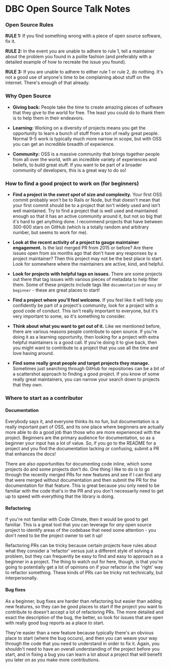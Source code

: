 # DBC Open Source Talk Notes

### Open Source Rules

__RULE 1:__ If you find something wrong with a piece of open source software, fix it.

__RULE 2:__ In the event you are unable to adhere to rule 1, tell a maintainer about the problem you found in a polite fashion (and preferably with a detailed example of how to recreate the issue you found).

__RULE 3:__ If you are unable to adhere to either rule 1 or rule 2, do nothing. It's not a good use of anyone's time to be complaining about stuff on the internet. There's enough of that already.

### Why Open Source

* __Giving back:__ People take the time to create amazing pieces of software that they give to the world for free. The least you could do to thank them is to help them in their endeavors.

* __Learning:__ Working on a diversity of projects means you get the opportunity to learn a bunch of stuff from a ton of really great people. Normal 9-5 work is typically much more narrow in scope, but with OSS you can get an incredible breadth of experience.

* __Community:__ OSS is a massive community that brings together people from all over the world, with an incredible variety of experiences and beliefs, to build great stuff. If you want to be part of a broader community of developers, this is a great way to do so!

### How to find a good project to work on (for beginners)

* __Find a project in the _sweet spot_ of size and complexity.__ Your first OSS commit probably won't be to Rails or Node, but that doesn't mean that your first commit should be to a project that isn't widely used and isn't well maintained. Try to find a project that is well used and maintained enough so that it has an active community around it, but not so big that it's hard to get anything done. I recommend projects that have between 300-600 stars on GitHub (which is a totally random and arbitrary number, but seems to work for me).

* __Look at the recent activity of a project to gauge maintainer engagement.__ Is the last merged PR from 2015 or before? Are there issues open from six months ago that don't have any responses by a project maintainer? Then this project may not be the best place to start. Look for somewhere where the maintainers are active, kind, and helpful.

* __Look for projects with helpful tags on issues.__ There are some projects out there that tag issues with various pieces of metadata to help filter them. Some of these projects include tags like `documentation` or `easy` or `beginner` - these are great places to start!

* __Find a project where you'll feel welcome.__ If you feel like it will help you confidently be part of a project's community, look for a project with a good code of conduct. This isn't really important to everyone, but it's very important to some, so it's something to consider.

* __Think about what you want to get out of it.__ Like we mentioned before, there are various reasons people contribute to open source. If you're doing it as a learning opportunity, then looking for a project with extra helpful maintainers is a good call. If you're doing it to give back, then you might want to contribute to a project that you use all the time and love having around.

* __Find some really great people and target projects they manage.__ Sometimes just searching through GitHub for repositories can be a bit of a scattershot approach to finding a good project. If you know of some really great maintainers, you can narrow your search down to projects that they own.

### Where to start as a contributor

#### Documentation

Everybody says it, and everyone thinks its no fun, but documentation is a really important part of OSS, and its one place where beginners are actually more able to do a good job than those who are more experienced with the project. Beginners are the primary audience for documentation, so as a beginner your input has a lot of value. So, if you go to the README for a project and you find the documentation lacking or confusing, submit a PR that enhances the docs!

There are also opportunities for documenting code inline, which some projects do and some projects don't do. One thing I like to do is to go through the recently merged PRs for new features and see if I can find any that were merged without documentation and then submit the PR for the documentation for that feature. This is great because you only need to be familiar with the code that's in the PR and you don't necessarily need to get up to speed with everything that the library is doing.

#### Refactoring

If you're not familiar with Code Climate, then it would be good to get familiar. This is a great tool that you can leverage for _any_ open source project to identify areas of the codebase that need some attention - you don't need to be the project owner to set it up!

Refactoring PRs can be tricky because certain projects have rules about what they consider a 'refactor' versus just a different style of solving a problem, but they can frequently be easy to find and easy to approach as a beginner in a project. The thing to watch out for here, though, is that you're going to potentially get a lot of opinions on if your refactor is the 'right' way to refactor something. These kinds of PRs can be tricky not technically, but interpersonally.

#### Bug fixes

As a beginner, bug fixes are harder than refactoring but easier than adding new features, so they can be good places to start if the project you want to contribute to doesn't accept a lot of refactoring PRs. The more detailed and exact the description of the bug, the better, so look for issues that are open with really good bug reports as a place to start.

They're easier than a new feature because typically there's an obvious place to start (where the bug occurs), and then you can weave your way through the code that you need to understand in order to fix it. Again, you shouldn't need to have an overall understanding of the project before you start, and in fixing a bug you can learn a lot about a project that will benefit you later on as you make more contributions.
